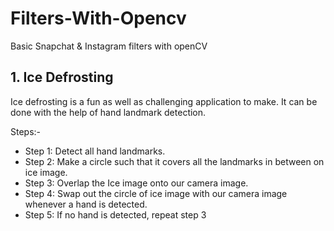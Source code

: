 # Filters-With-Opencv

Basic Snapchat & Instagram filters with openCV

## 1. Ice Defrosting

Ice defrosting is a fun as well as challenging application to make. It can be done with the help of hand landmark detection.

Steps:-
- Step 1: Detect all hand landmarks.
- Step 2: Make a circle such that it covers all the landmarks in between on ice image.
- Step 3: Overlap the Ice image onto our camera image.
- Step 4: Swap out the circle of ice image with our camera image whenever a hand is detected.
- Step 5: If no hand is detected, repeat step 3
